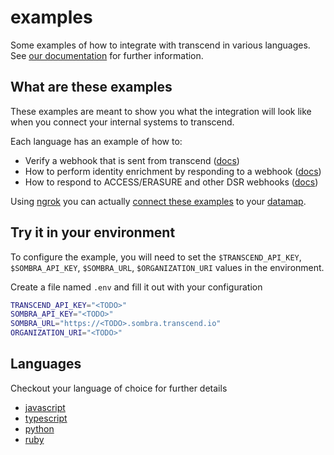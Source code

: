 # examples

Some examples of how to integrate with transcend in various languages. See [our documentation](https://docs.transcend.io/) for further information.

## What are these examples

These examples are meant to show you what the integration will look like when you connect your internal systems to transcend.

Each language has an example of how to:

- Verify a webhook that is sent from transcend ([docs](https://docs.transcend.io/docs/receiving-webhooks))
- How to perform identity enrichment by responding to a webhook ([docs](https://docs.transcend.io/docs/identity-enrichment))
- How to respond to ACCESS/ERASURE and other DSR webhooks ([docs](https://docs.transcend.io/docs/responding-to-dsrs))

Using [ngrok](https://ngrok.com/) you can actually [connect these examples](https://app.transcend.io/data-map/silos?integrationName=server) to your [datamap](https://app.transcend.io/data-map).

## Try it in your environment

To configure the example, you will need to set the
`$TRANSCEND_API_KEY`, `$SOMBRA_API_KEY`, `$SOMBRA_URL`, `$ORGANIZATION_URI` values in the environment.

Create a file named `.env` and fill it out with your configuration

```sh
TRANSCEND_API_KEY="<TODO>"
SOMBRA_API_KEY="<TODO>"
SOMBRA_URL="https://<TODO>.sombra.transcend.io"
ORGANIZATION_URI="<TODO>"
```

## Languages

Checkout your language of choice for further details

- [javascript](./javascript)
- [typescript](./typescript)
- [python](./python)
- [ruby](./ruby)
